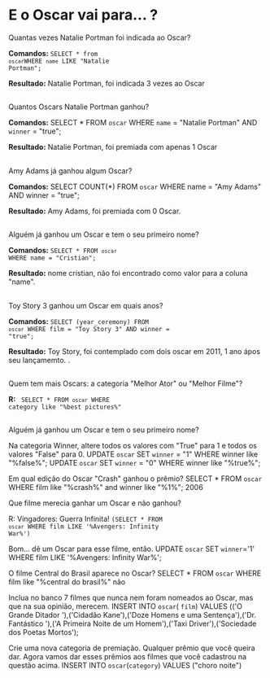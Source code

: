 <h1>E o Oscar vai para... ?</h1>

Quantas vezes Natalie Portman foi indicada ao Oscar?

<strong>Comandos:</strong> <code>SELECT * from `oscar`WHERE `name` LIKE "Natalie Portman";</code>

<strong>Resultado:</strong> Natalie Portman, foi indicada 3 vezes ao Oscar

##

Quantos Oscars Natalie Portman ganhou?

<strong>Comandos:</strong> SELECT * FROM `oscar` WHERE `name` = "Natalie Portman"  AND `winner` = "true";</code>

<strong>Resultado:</strong>  Natalie Portman, foi premiada com apenas 1 Oscar

##

Amy Adams já ganhou algum Oscar?

<strong>Comandos:</strong> SELECT COUNT(*) FROM `oscar` WHERE name = "Amy Adams" AND winner = "true";</code>

<strong>Resultado:</strong> Amy Adams, foi premiada com 0 Oscar.

##

Alguém já ganhou um Oscar e tem o seu primeiro nome?

<strong>Comandos:</strong> <code>SELECT * FROM `oscar` WHERE name = "Cristian";</code>

<strong>Resultado:</strong> nome cristian, não foi encontrado como valor para a coluna "name".

##

Toy Story 3 ganhou um Oscar em quais anos?

<strong>Comandos:</strong> <code>SELECT (year_ceremony) FROM `oscar` WHERE film = "Toy Story 3" AND winner = "true";</code>

<strong>Resultado:</strong> Toy Story, foi contemplado com dois oscar em 2011, 1 ano ápos seu lançamemto. .




##


Quem tem mais Oscars: a categoria "Melhor Ator" ou "Melhor Filme"?

<strong>R:</strong> <code> SELECT * FROM `oscar` WHERE category like "%best pictures%"</code>
  
##

Alguém já ganhou um Oscar e tem o seu primeiro nome?

  
  Na categoria Winner, altere todos os valores com "True" para 1 e todos os valores "False" para 0.
  UPDATE `oscar` SET `winner` = "1" WHERE winner like "%false%";
  UPDATE `oscar` SET `winner` = "0" WHERE winner like "%true%";
  
  Em qual edição do Oscar "Crash" ganhou o prêmio?
  SELECT * FROM `oscar` WHERE film like "%crash%" and winner like "%1%";
  2006
  
  Que filme merecia ganhar um Oscar e não ganhou?

R: Vingadores: Guerra Infinita! <code>(SELECT * FROM `oscar` WHERE film LIKE '%Avengers: Infinity War%')</code>
  
  Bom... dê um Oscar para esse filme, então.
  UPDATE `oscar` SET `winner`='1' WHERE film LIKE '%Avengers: Infinity War%';
  
  O filme Central do Brasil aparece no Oscar?
  SELECT * FROM `oscar` WHERE film like "%central do brasil%"
  não
  
  Inclua no banco 7 filmes que nunca nem foram nomeados ao Oscar, mas que na sua opinião, merecem.
  INSERT INTO `oscar`( `film`) VALUES (('O Grande Ditador '),('Cidadão Kane'),('Doze Homens e uma Sentença'),('Dr. Fantástico '),('A Primeira Noite de um Homem'),('Taxi Driver'),('Sociedade dos Poetas Mortos');
  
  Crie uma nova categoria de premiação. Qualquer prêmio que você queira dar. Agora vamos dar esses prêmios aos filmes que você cadastrou na questão acima.
  INSERT INTO `oscar`(`category`) VALUES ("choro noite")
 
 </ul>
